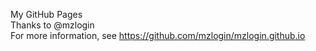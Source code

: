 My GitHub Pages <br />
Thanks to @mzlogin<br />
For more information, see https://github.com/mzlogin/mzlogin.github.io
